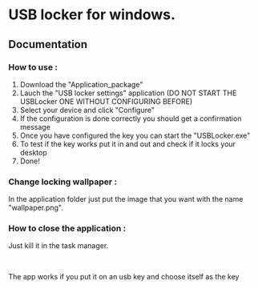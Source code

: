 <h1>USB locker for windows.</h1>
<h2>Documentation</h2>
<h3>How to use :</h3>
<ol>
	<li>Download the "Application_package"</li>
	<li>Lauch the "USB locker settings" application (DO NOT START THE USBLocker ONE WITHOUT CONFIGURING BEFORE)</li>
	<li>Select your device and click "Configure"</li>
	<li>If the configuration is done correctly you should get a confirmation message</li>
	<li>Once you have configured the key you can start the "USBLocker.exe"</li>
	<li>To test if the key works put it in and out and check if it locks your desktop</li>
	<li>Done!</li>
</ol>
<h3>Change locking wallpaper :</h3>
<p>In the application folder just put the image that you want with the name "wallpaper.png".</p>
<h3>How to close the application :</h3>
<p>Just kill it in the task manager.</p>
<br>
<p>The app works if you put it on an usb key and choose itself as the key</p>